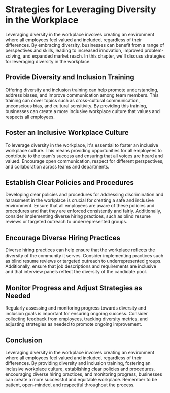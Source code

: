 Strategies for Leveraging Diversity in the Workplace
=========================================================================================================

Leveraging diversity in the workplace involves creating an environment where all employees feel valued and included, regardless of their differences. By embracing diversity, businesses can benefit from a range of perspectives and skills, leading to increased innovation, improved problem-solving, and expanded market reach. In this chapter, we'll discuss strategies for leveraging diversity in the workplace.

Provide Diversity and Inclusion Training
----------------------------------------

Offering diversity and inclusion training can help promote understanding, address biases, and improve communication among team members. This training can cover topics such as cross-cultural communication, unconscious bias, and cultural sensitivity. By providing this training, businesses can create a more inclusive workplace culture that values and respects all employees.

Foster an Inclusive Workplace Culture
-------------------------------------

To leverage diversity in the workplace, it's essential to foster an inclusive workplace culture. This means providing opportunities for all employees to contribute to the team's success and ensuring that all voices are heard and valued. Encourage open communication, respect for different perspectives, and collaboration across teams and departments.

Establish Clear Policies and Procedures
---------------------------------------

Developing clear policies and procedures for addressing discrimination and harassment in the workplace is crucial for creating a safe and inclusive environment. Ensure that all employees are aware of these policies and procedures and that they are enforced consistently and fairly. Additionally, consider implementing diverse hiring practices, such as blind resume reviews or targeted outreach to underrepresented groups.

Encourage Diverse Hiring Practices
----------------------------------

Diverse hiring practices can help ensure that the workplace reflects the diversity of the community it serves. Consider implementing practices such as blind resume reviews or targeted outreach to underrepresented groups. Additionally, ensure that job descriptions and requirements are inclusive and that interview panels reflect the diversity of the candidate pool.

Monitor Progress and Adjust Strategies as Needed
------------------------------------------------

Regularly assessing and monitoring progress towards diversity and inclusion goals is important for ensuring ongoing success. Consider collecting feedback from employees, tracking diversity metrics, and adjusting strategies as needed to promote ongoing improvement.

Conclusion
----------

Leveraging diversity in the workplace involves creating an environment where all employees feel valued and included, regardless of their differences. By providing diversity and inclusion training, fostering an inclusive workplace culture, establishing clear policies and procedures, encouraging diverse hiring practices, and monitoring progress, businesses can create a more successful and equitable workplace. Remember to be patient, open-minded, and respectful throughout the process.
